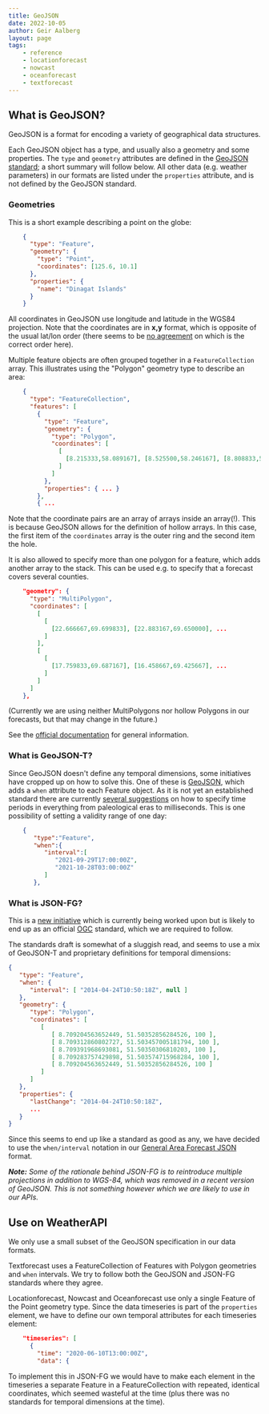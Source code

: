 ```yaml
---
title: GeoJSON
date: 2022-10-05
author: Geir Aalberg
layout: page
tags:
    - reference
    - locationforecast
    - nowcast
    - oceanforecast
    - textforecast
---
```


## What is GeoJSON?

GeoJSON is a format for encoding a variety of geographical data structures.

Each GeoJSON object has a type, and usually also a geometry and some properties.
The `type` and `geometry` attributes are defined in the
[GeoJSON standard](https://geojson.org/); a short summary will follow below.
All other data (e.g. weather parameters) in our formats are listed under the
`properties` attribute, and is not defined by the GeoJSON standard.

### Geometries

This is a short example describing a point on the globe:

```json
    {
      "type": "Feature",
      "geometry": {
        "type": "Point",
        "coordinates": [125.6, 10.1]
      },
      "properties": {
        "name": "Dinagat Islands"
      }
    }
```

All coordinates in GeoJSON use longitude and latitude in the WGS84 projection.
Note that the coordinates are in **x,y** format, which is opposite of the usual lat/lon order
(there seems to be [no agreement](https://macwright.com/2015/03/23/geojson-second-bite.html#polygons)
on which is the correct order here).

Multiple feature objects are often grouped together in a `FeatureCollection` array.
This illustrates using the "Polygon" geometry type to describe an area:

```json
    {
      "type": "FeatureCollection",
      "features": [
        {
          "type": "Feature",
          "geometry": {
            "type": "Polygon",
            "coordinates": [
              [
                [8.215333,58.089167], [8.525500,58.246167], [8.808833,58.396500] ...
              ]
            ]
          },
          "properties": { ... }
        },
        { ...
```

Note that the coordinate pairs are an array of arrays inside an array(!). This is
because GeoJSON allows for the definition of hollow arrays. In this case, the
first item of the `coordinates` array is the outer ring and the second item the hole.

It is also allowed to specify more than one polygon for a feature, which adds another array
to the stack. This can be used e.g. to specify that a forecast covers several counties.

```json
    "geometry": {
      "type": "MultiPolygon",
      "coordinates": [
        [
          [
            [22.666667,69.699833], [22.883167,69.650000], ...
          ]
        ],
        [
          [
            [17.759833,69.687167], [16.458667,69.425667], ...
          ]
        ]
      ]
    },
```

(Currently we are using neither MultiPolygons nor hollow Polygons in our forecasts,
but that may change in the future.)

See the [official documentation](https://geojson.org/) for general information.

### What is GeoJSON-T?

Since GeoJSON doesn't define any temporal dimensions, some initiatives have cropped
up on how to solve this. One of these is [GeoJSON](https://github.com/kgeographer/geojson-t),
which adds a `when` attribute to each Feature object. As it is not yet an established
standard there are currently [several suggestions](http://kgeographer.org/geojson-t-adding-time-to-geojson/)
on how to specify time periods in everything from paleological eras to milliseconds.
This is one possibility of setting a validity range of one day:

```json
    {
       "type":"Feature",
       "when":{
          "interval":[
             "2021-09-29T17:00:00Z",
             "2021-10-28T03:00:00Z"
          ]
       },
```

### What is JSON-FG?

This is a [new initiative](http://docs.opengeospatial.org/per/21-017r1.html#toc31)
which is currently being worked upon but is likely to end up as an official
[OGC](https://www.osgeo.org/) standard, which we are required to follow.

The standards draft is somewhat of a sluggish read, and seems to use a mix of
GeoJSON-T and proprietary definitions for temporal dimensions:

```json
{
   "type": "Feature",
   "when": {
      "interval": [ "2014-04-24T10:50:18Z", null ]
   },
   "geometry": {
      "type": "Polygon",
      "coordinates": [
         [
            [ 8.709204563652449, 51.50352856284526, 100 ],
            [ 8.709312860802727, 51.503457005181794, 100 ],
            [ 8.709391968693081, 51.50350306810203, 100 ],
            [ 8.709283757429898, 51.503574715968284, 100 ],
            [ 8.709204563652449, 51.50352856284526, 100 ]
         ]
      ]
   },
   "properties": {
      "lastChange": "2014-04-24T10:50:18Z",
      ...
   }
}
```

Since this seems to end up like a standard as good as any, we have decided to use
the `when/interval` notation in our [General Area Forecast JSON](./AreaForecastJSON) format.

***Note:** Some of the rationale behind JSON-FG is to reintroduce multiple projections
in addition to WGS-84, which was removed in a recent version of GeoJSON.
This is not something however which we are likely to use in our APIs.*

## Use on WeatherAPI

We only use a small subset of the GeoJSON specification in our data formats.

Textforecast uses a FeatureCollection of Features with Polygon geometries and `when` intervals.
We try to follow both the GeoJSON and JSON-FG standards where they agree.

Locationforecast, Nowcast and Oceanforecast use only a single Feature of the Point geometry type.
Since the data timeseries is part of the `properties` element, we have to define our own
temporal attributes for each timeseries element:

```json
    "timeseries": [
      {
        "time": "2020-06-10T13:00:00Z",
        "data": {
```

To implement this in JSON-FG we would have to make each element in the timeseries a
separate Feature in a FeatureCollection with repeated, identical coordinates, which
seemed wasteful at the time (plus there was no standards for temporal dimensions at
the time).

